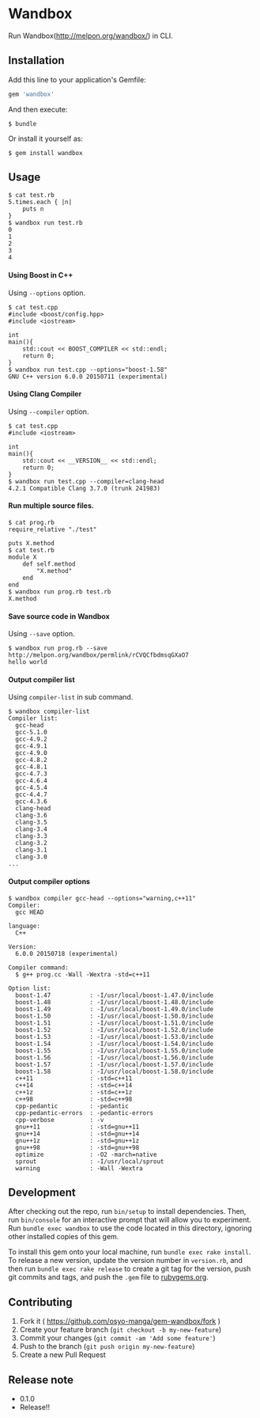 # Wandbox

Run Wandbox(http://melpon.org/wandbox/) in CLI.

## Installation

Add this line to your application's Gemfile:

```ruby
gem 'wandbox'
```

And then execute:

    $ bundle

Or install it yourself as:

    $ gem install wandbox

## Usage

```shell
$ cat test.rb
5.times.each { |n|
	puts n
}
$ wandbox run test.rb
0
1
2
3
4
```

#### Using Boost in C++

Using `--options` option.

```shell
$ cat test.cpp
#include <boost/config.hpp>
#include <iostream>

int
main(){
	std::cout << BOOST_COMPILER << std::endl;
	return 0;
}
$ wandbox run test.cpp --options="boost-1.58"
GNU C++ version 6.0.0 20150711 (experimental)
```

#### Using Clang Compiler

Using `--compiler` option.

```shell
$ cat test.cpp
#include <iostream>

int
main(){
	std::cout << __VERSION__ << std::endl;
	return 0;
}
$ wandbox run test.cpp --compiler=clang-head
4.2.1 Compatible Clang 3.7.0 (trunk 241983)
```

#### Run multiple source files.

```shell
$ cat prog.rb
require_relative "./test"

puts X.method
$ cat test.rb
module X
	def self.method
		"X.method"
	end
end
$ wandbox run prog.rb test.rb
X.method
```

#### Save source code in Wandbox

Using `--save` option.

```shell
$ wandbox run prog.rb --save
http://melpon.org/wandbox/permlink/rCVQCfbdmsqGXaO7
hello world
```

#### Output compiler list

Using `compiler-list` in sub command.

```shell
$ wandbox compiler-list
Compiler list:
  gcc-head
  gcc-5.1.0
  gcc-4.9.2
  gcc-4.9.1
  gcc-4.9.0
  gcc-4.8.2
  gcc-4.8.1
  gcc-4.7.3
  gcc-4.6.4
  gcc-4.5.4
  gcc-4.4.7
  gcc-4.3.6
  clang-head
  clang-3.6
  clang-3.5
  clang-3.4
  clang-3.3
  clang-3.2
  clang-3.1
  clang-3.0
...
```

#### Output compiler options

```shell
$ wandbox compiler gcc-head --options="warning,c++11"
Compiler:
  gcc HEAD

language:
  C++

Version:
  6.0.0 20150718 (experimental)

Compiler command:
  $ g++ prog.cc -Wall -Wextra -std=c++11

Option list:
  boost-1.47           : -I/usr/local/boost-1.47.0/include
  boost-1.48           : -I/usr/local/boost-1.48.0/include
  boost-1.49           : -I/usr/local/boost-1.49.0/include
  boost-1.50           : -I/usr/local/boost-1.50.0/include
  boost-1.51           : -I/usr/local/boost-1.51.0/include
  boost-1.52           : -I/usr/local/boost-1.52.0/include
  boost-1.53           : -I/usr/local/boost-1.53.0/include
  boost-1.54           : -I/usr/local/boost-1.54.0/include
  boost-1.55           : -I/usr/local/boost-1.55.0/include
  boost-1.56           : -I/usr/local/boost-1.56.0/include
  boost-1.57           : -I/usr/local/boost-1.57.0/include
  boost-1.58           : -I/usr/local/boost-1.58.0/include
  c++11                : -std=c++11
  c++14                : -std=c++14
  c++1z                : -std=c++1z
  c++98                : -std=c++98
  cpp-pedantic         : -pedantic
  cpp-pedantic-errors  : -pedantic-errors
  cpp-verbose          : -v
  gnu++11              : -std=gnu++11
  gnu++14              : -std=gnu++14
  gnu++1z              : -std=gnu++1z
  gnu++98              : -std=gnu++98
  optimize             : -O2 -march=native
  sprout               : -I/usr/local/sprout
  warning              : -Wall -Wextra
```


## Development

After checking out the repo, run `bin/setup` to install dependencies. Then, run `bin/console` for an interactive prompt that will allow you to experiment. Run `bundle exec wandbox` to use the code located in this directory, ignoring other installed copies of this gem.

To install this gem onto your local machine, run `bundle exec rake install`. To release a new version, update the version number in `version.rb`, and then run `bundle exec rake release` to create a git tag for the version, push git commits and tags, and push the `.gem` file to [rubygems.org](https://rubygems.org).

## Contributing

1. Fork it ( https://github.com/osyo-manga/gem-wandbox/fork )
2. Create your feature branch (`git checkout -b my-new-feature`)
3. Commit your changes (`git commit -am 'Add some feature'`)
4. Push to the branch (`git push origin my-new-feature`)
5. Create a new Pull Request

## Release note

* 0.1.0
 * Release!!

